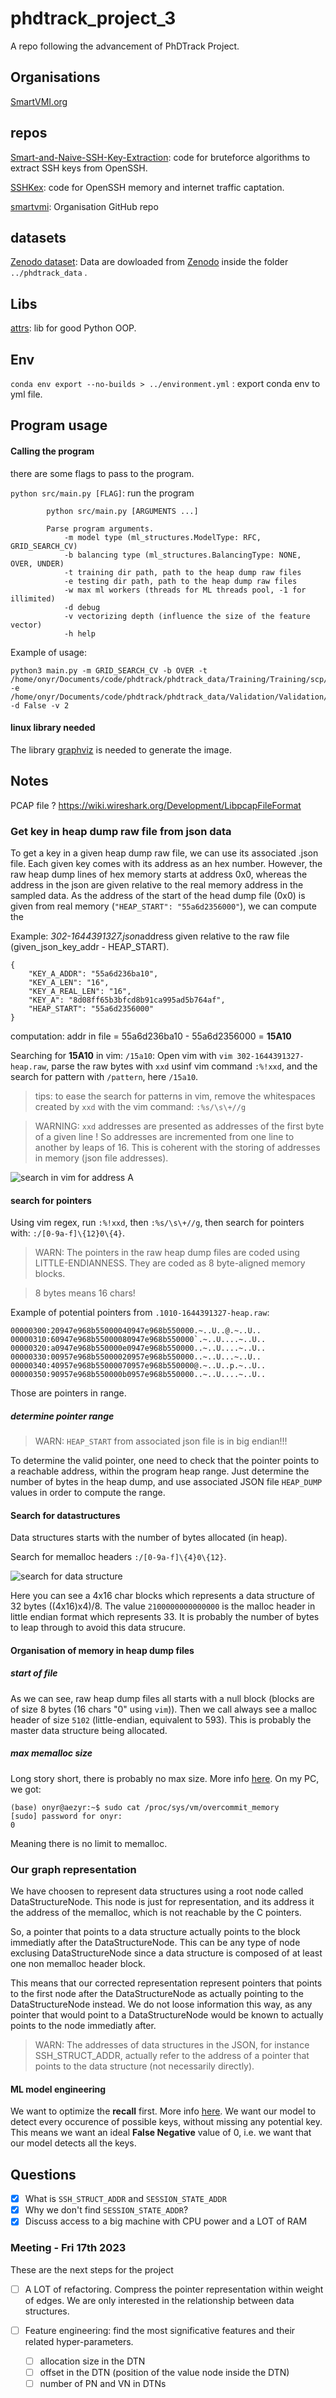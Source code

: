 # phdtrack_project_3

A repo following the advancement of PhDTrack Project.

## Organisations

[SmartVMI.org](http://www.smartvmi.org/)

## repos

[Smart-and-Naive-SSH-Key-Extraction](https://github.com/smartvmi/Smart-and-Naive-SSH-Key-Extraction): code for bruteforce algorithms to extract SSH keys from OpenSSH.

[SSHKex](https://github.com/smartvmi/SSHKex): code for OpenSSH memory and internet traffic captation.

[smartvmi](https://github.com/smartvmi/smartvmi): Organisation GitHub repo

## datasets

[Zenodo dataset](https://zenodo.org/record/6537904): Data are dowloaded from [Zenodo](https://zenodo.org/record/6537904) inside the folder `../phdtrack_data` .

## Libs

[attrs](https://www.attrs.org/en/stable/index.html): lib for good Python OOP.

## Env

`conda env export --no-builds > ../environment.yml` : export conda env to yml file.

## Program usage

#### Calling the program

there are some flags to pass to the program.

`python src/main.py [FLAG]`: run the program

```shell
        python src/main.py [ARGUMENTS ...]

        Parse program arguments.
            -m model type (ml_structures.ModelType: RFC, GRID_SEARCH_CV)
            -b balancing type (ml_structures.BalancingType: NONE, OVER, UNDER)
            -t training dir path, path to the heap dump raw files
            -e testing dir path, path to the heap dump raw files
            -w max ml workers (threads for ML threads pool, -1 for illimited)
            -d debug
            -v vectorizing depth (influence the size of the feature vector)
            -h help
```

Example of usage:

```shell
python3 main.py -m GRID_SEARCH_CV -b OVER -t /home/onyr/Documents/code/phdtrack/phdtrack_data/Training/Training/scp/V_7_8_P1/16 -e /home/onyr/Documents/code/phdtrack/phdtrack_data/Validation/Validation/scp/V_7_8_P1/16 -d False -v 2
```

#### linux library needed

The library [graphviz](https://pygraphviz.github.io/documentation/stable/install.html) is needed to generate the image.

## Notes

PCAP file ? https://wiki.wireshark.org/Development/LibpcapFileFormat

### Get key in heap dump raw file from json data

To get a key in a given heap dump raw file, we can use its associated .json file. Each given key comes with its address as an hex number. However, the raw heap dump lines of hex memory starts at address 0x0, whereas the address in the json are given relative to the real memory address in the sampled data. As the address of the start of the head dump file (0x0) is given from real memory (`"HEAP_START": "55a6d2356000"`), we can compute the

Example: *302-1644391327.json*address given relative to the raw file (given_json_key_addr - HEAP_START).

```
{
    "KEY_A_ADDR": "55a6d236ba10", 
    "KEY_A_LEN": "16", 
    "KEY_A_REAL_LEN": "16", 
    "KEY_A": "8d08ff65b3bfcd8b91ca995ad5b764af",
    "HEAP_START": "55a6d2356000"
}
```

computation: addr in file = 55a6d236ba10 - 55a6d2356000 = **15A10**

Searching for **15A10** in vim: `/15a10`: Open vim with `vim 302-1644391327-heap.raw`, parse the raw bytes with `xxd` usinf vim command `:%!xxd`, and the search for pattern with `/pattern`, here `/15a10`.

> tips: to ease the search for patterns in vim, remove the whitespaces created by `xxd` with the vim command: `:%s/\s\+//g`

> WARNING: `xxd` addresses are presented as addresses of the first byte of a given line ! So addresses are incremented from one line to another by leaps of 16. This is coherent with the storing of addresses in memory (json file addresses).

![search in vim for address A](img/vim/2023-01-15_09-04-16.png)

#### search for pointers

Using vim regex, run `:%!xxd`, then `:%s/\s\+//g`, then search for pointers with: `:/[0-9a-f]\{12}0\{4}`.

> WARN: The pointers in the raw heap dump files are coded using LITTLE-ENDIANNESS. They are coded as 8 byte-aligned memory blocks.

> 8 bytes means 16 chars!

Example of potential pointers from `.1010-1644391327-heap.raw`:

```shell
00000300:20947e968b55000040947e968b550000.~..U..@.~..U..
00000310:60947e968b55000080947e968b550000`.~..U....~..U..
00000320:a0947e968b550000e0947e968b550000..~..U....~..U..
00000330:00957e968b55000020957e968b550000..~..U...~..U..
00000340:40957e968b55000070957e968b550000@.~..U..p.~..U..
00000350:90957e968b550000b0957e968b550000..~..U....~..U..
```

Those are pointers in range. 

##### determine pointer range

> WARN: `HEAP_START` from associated json file is in big endian!!!

To determine the valid pointer, one need to check that the pointer points to a reachable address, within the program heap range. Just determine the number of bytes in the heap dump, and use associated JSON file `HEAP_DUMP` values in order to compute the range.

#### Search for datastructures

Data structures starts with the number of bytes allocated (in heap).

Search for memalloc headers `:/[0-9a-f]\{4}0\{12}`.

![search for data structure](./img/vim/discovering_data_structure.png)

Here you can see a 4x16 char blocks which represents a data structure of 32 bytes ((4x16)x4)/8. The value `2100000000000000` is the malloc header in little endian format which represents 33. It is probably the number of bytes to leap through to avoid this data strucure.

#### Organisation of memory in heap dump files

##### start of file

As we can see, raw heap dump files all starts with a null block (blocks are of size 8 bytes (16 chars "0" using `vim`)). Then we call always see a malloc header of size `5102` (little-endian, equivalent to 593). This is probably the master data structure being allocated.

##### max memalloc size

Long story short, there is probably no max size. More info [here](https://stackoverflow.com/a/57687432/10798114). On my PC, we got:

```shell
(base) onyr@aezyr:~$ sudo cat /proc/sys/vm/overcommit_memory 
[sudo] password for onyr: 
0

```

Meaning there is no limit to memalloc.

### Our graph representation

We have choosen to represent data structures using a root node called DataStructureNode. This node is just for representation, and its address it the address of the memalloc, which is not reachable by the C pointers.

So, a pointer that points to a data structure actually points to the block immediatly after the DataStructureNode. This can be any type of node exclusing DataStructureNode since a data structure is composed of at least one non memalloc header block.

This means that our corrected representation represent pointers that points to the first node after the DataStructureNode as actually pointing to the DataStructureNode instead. We do not loose information this way, as any pointer that would point to a DataStructureNode would be known to actually points to the node immediatly after.

> WARN: The addresses of data structures in the JSON, for instance SSH_STRUCT_ADDR, actually refer to the address of a pointer that points to the data structure (not necessarily directly).

#### ML model engineering

We want to optimize the **recall** first. More info [here](https://inside-machinelearning.com/en/recall-precision-f1-score-simple-metric-explanation-machine-learning/). We want our model to detect every occurence of possible keys, without missing any potential key. This means we want an ideal **False Negative** value of 0, i.e. we want that our model detects all the keys.

## Questions

* [X] What is `SSH_STRUCT_ADDR` and `SESSION_STATE_ADDR`
* [X] Why we don't find `SESSION_STATE_ADDR`?
* [X] Discuss access to a big machine with CPU power and a LOT of RAM

### Meeting - Fri 17th 2023

These are the next steps for the project

* [ ] A LOT of refactoring. Compress the pointer representation within weight of edges. We are only interested in the relationship between data structures.
* [ ] Feature engineering: find the most significative features and their related hyper-parameters.

  * [ ] allocation size in the DTN
  * [ ] offset in the DTN (position of the value node inside the DTN)
  * [ ] number of PN and VN in DTNs
